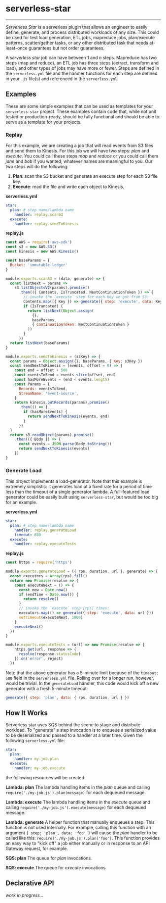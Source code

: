 # serverless-star
-------------

_Serverless Star_ is a serverless plugin that allows an engineer to easily define, generate, and process distributed workloads of any size. This could be used for test load generation, ETL jobs, mapreduce jobs, plan/execute patterns, scatter/gather tasks, or any other distributed task that needs at-least-once guarantees but not order guarantees.

A _serverless star_ job can have between 1 and _n_ steps. Mapreduce has two steps (map and reduce), an ETL job has three steps (extract, transform and load), and other types of jobs may have more or fewer. Steps are defined in the `serverless.yml` file and the handler functions for each step are defined in your `.js` file(s) and referenced in the `serverless.yml`.

## Examples

These are some simple examples that can be used as templates for your `serverless-star` project. These examples contain code that, while not unit tested or production-ready, should be fully functional and should be able to serve as a template for your projects.

### Replay

For this example, we are creating a job that will read events from S3 files and send them to Kinesis. For this job we will have two steps: _plan_ and _execute_. You could call these steps _map_ and _reduce_ or you could call them _jane_ and _bob_ if you wanted; whatever names are meaningful to you. Our two steps will do the following:

1. **Plan**: scan the S3 bucket and generate an execute step for each S3 file key.
2. **Execute**: read the file and write each object to Kinesis.

**serverless.yml**

```yml
star:
  plan: # step name/lambda name
    handler: replay.scanS3
  execute:
    handler: replay.sendToKinesis
```

**replay.js**

```javascript
const AWS = require('aws-sdk')
const s3 = new AWS.S3()
const kinesis = new AWS.Kinesis()

const baseParams = {
  Bucket: 'immutable-ledger'
}

module.exports.scanS3 = (data, generate) => {
  const listNext = params =>
    s3.listObjectsV2(params).promise()
      .then(({ Contents, IsTruncated, NextContinuationToken }) => {
        // invoke the `execute` step for each key we got from S3:
        Contents.map(({ Key }) => generate({ step: 'execute', data: Key }))
        if (IsTruncated) {
          return listNext(Object.assign(
            {},
            baseParams,
            { ContinuationToken: NextContinuationToken }
          ))
        }
      })
  return listNext(baseParams)
}

module.exports.sendToKinesis = (s3Key) => {
  const params = Object.assign({}, baseParams, { Key: s3Key })
  const sendNextToKinesis = (events, offset = 0) => {
    const end = offset + 500
    const eventsToSend = events.slice(offset, end)
    const hasMoreEvents = (end < events.length)
    const Params = {
      Records: eventsToSend,
      StreamName: 'event-source',
    }
    return kinesis.putRecords(params).promise()
      .then(() => {
        if (hasMoreEvents) {
          return sendNextToKinesis(events, end)
        }
      })
  }
  return s3.readObject(params).promise()
    .then(({ Body }) => {
      const events = JSON.parse(Body.toString())
      return sendNextToKinesis(events)
    })
}
```

### Generate Load

This project implements a load-generator. Note that this example is extremely simplistic: it generates load at a fixed rate for a period of time less than the timeout of a single generator lambda. A full-featured load generator could be easily built using `serverless-star`, but would be too big for an example.

**serverless.yml**

```yml
star:
  plan: # step name/lambda name
    handler: replay.generateLoad
    timeout: 600
  execute:
    handler: replay.executeTests
```

**replay.js**

```javascript
const https = require('https')

module.exports.generateLoad = ({ rps, duration, url }, generate) => {
  const executors = Array(rps).fill()
  return new Promise(resolve => {
    const executeNext = () => {
      const now = Date.now()
      if (endTime < Date.now()) {
        return resolve()
      }
      // invoke the `execute` step [rps] times:
      executors.map(() => generate({ step: 'execute', data: url }))
      setTimeout(executeNext, 1000)
    }
    executeNext()
  })
}

module.exports.executeTests = (url) => new Promise(resolve => {
    https.get(url, response => {
      resolve(response.statusCode)
    }).on('error', reject)
  })
```

Note that the above generator has a 5-minute limit because of the `timeout: 600` field in the `serverless.yml` file. Rolling over for a longer run, however, would be trivial. In the `generateLoad` handler, this code would kick off a new generator with a fresh 5-minute timeout:

```javascript
generate({ step: 'plan', data: { rps, duration, url } })
```

## How It Works

Serverless star uses SQS behind the scene to stage and distribute workload. To "generate" a step invocation is to enqueue a serialized value to be deserialized and passed to a handler at a later time. Given the following `serverless.yml` file:

```yml
star:
  plan:
    handler: my-job.plan
  execute:
    handler: my-job.execute
```

the following resources will be created:

**Lambda: plan**
The lambda handling items in the _plan_ queue and calling `require('./my-job.js').plan(message)` for each dequeued message.

**Lambda: execute**
The lambda handling items in the _execute_ queue and calling `require('./my-job.js').execute(message)` for each dequeued message.

**Lambda: generate**
A helper function that manually enqueues a step. This function is not used internally. For example, calling this function with an argument `{ step: 'plan', data: 'foo' }` will cause the _plan_ handler to be called like this: `require('./my-job.js').plan('foo')`. This function provides an easy way to "kick off" a job either manually or in response to an API Gateway request, for example.

**SQS: plan**
The queue for _plan_ invocations.

**SQS: execute**
The queue for _execute_ invocations.

## Declarative API

_work in progress..._
